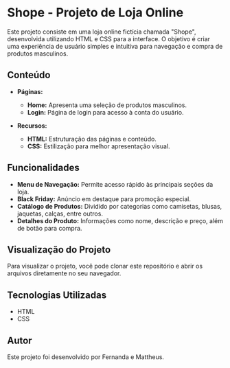 
# Shope - Projeto de Loja Online

Este projeto consiste em uma loja online fictícia chamada "Shope", desenvolvida utilizando HTML e CSS para a interface. O objetivo é criar uma experiência de usuário simples e intuitiva para navegação e compra de produtos masculinos.

## Conteúdo

- **Páginas:**
  - **Home:** Apresenta uma seleção de produtos masculinos.
  - **Login:** Página de login para acesso à conta do usuário.

- **Recursos:**
  - **HTML:** Estruturação das páginas e conteúdo.
  - **CSS:** Estilização para melhor apresentação visual.

## Funcionalidades

- **Menu de Navegação:** Permite acesso rápido às principais seções da loja.
- **Black Friday:** Anúncio em destaque para promoção especial.
- **Catálogo de Produtos:** Dividido por categorias como camisetas, blusas, jaquetas, calças, entre outros.
- **Detalhes do Produto:** Informações como nome, descrição e preço, além de botão para compra.

## Visualização do Projeto

Para visualizar o projeto, você pode clonar este repositório e abrir os arquivos diretamente no seu navegador.

## Tecnologias Utilizadas

- HTML
- CSS

## Autor

Este projeto foi desenvolvido por Fernanda e Mattheus.
